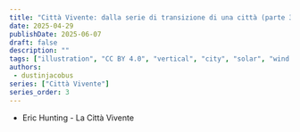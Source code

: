 ```yaml
---
title: "Città Vivente: dalla serie di transizione di una città (parte 3)"
date: 2025-04-29
publishDate: 2025-06-07
draft: false
description: ""
tags: ["illustration", "CC BY 4.0", "vertical", "city", "solar", "wind turbine", "people", "transport", "airship"]
authors:
 - dustinjacobus
series: ["Città Vivente"]
series_order: 3
---
```


- Eric Hunting - La Città Vivente
